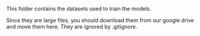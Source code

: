 This folder contains the datasets used to train the models.

Since they are large files, you should download them from our google drive and move them here. They are ignored by .gitignore.
